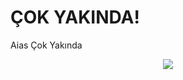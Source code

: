 # ÇOK YAKINDA!
Aias Çok Yakında 
<p align="center">
  <a href="https://discord.com/users/815254561249427468" target"blank_"><img src="https://img.shields.io/badge/discord%20-7289DA.svg?&style=for-the-badge&logo=discord&logoColor=white"></a>
</p>
